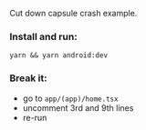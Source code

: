 Cut down capsule crash example.

### Install and run:
```
yarn && yarn android:dev
```

### Break it:
- go to `app/(app)/home.tsx`
- uncomment 3rd and 9th lines
- re-run
